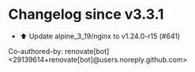 # Changelog since v3.3.1
- ⬆️ Update alpine_3_19/nginx to v1.24.0-r15 (#641)

Co-authored-by: renovate[bot] <29139614+renovate[bot]@users.noreply.github.com> 
